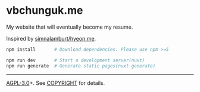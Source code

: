 # vbchunguk.me

My website that will eventually become my resume.

Inspired by [simnalamburt/hyeon.me][hyeon.me].

```sh
npm install       # Download dependencies. Please use npm >=5

npm run dev       # Start a development server(nuxt)
npm run generate  # Generate static pages(nuxt generate)
```

---

[AGPL-3.0]+. See [COPYRIGHT] for details.

[hyeon.me]: https://github.com/simnalamburt/hyeon.me
[AGPL-3.0]: LICENSE
[COPYRIGHT]: COPYRIGHT
